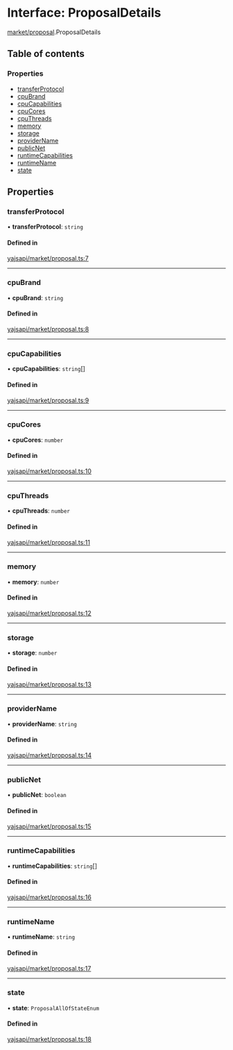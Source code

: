 # Interface: ProposalDetails

[market/proposal](../modules/market_proposal.md).ProposalDetails

## Table of contents

### Properties

- [transferProtocol](market_proposal.ProposalDetails.md#transferprotocol)
- [cpuBrand](market_proposal.ProposalDetails.md#cpubrand)
- [cpuCapabilities](market_proposal.ProposalDetails.md#cpucapabilities)
- [cpuCores](market_proposal.ProposalDetails.md#cpucores)
- [cpuThreads](market_proposal.ProposalDetails.md#cputhreads)
- [memory](market_proposal.ProposalDetails.md#memory)
- [storage](market_proposal.ProposalDetails.md#storage)
- [providerName](market_proposal.ProposalDetails.md#providername)
- [publicNet](market_proposal.ProposalDetails.md#publicnet)
- [runtimeCapabilities](market_proposal.ProposalDetails.md#runtimecapabilities)
- [runtimeName](market_proposal.ProposalDetails.md#runtimename)
- [state](market_proposal.ProposalDetails.md#state)

## Properties

### transferProtocol

• **transferProtocol**: `string`

#### Defined in

[yajsapi/market/proposal.ts:7](https://github.com/golemfactory/yajsapi/blob/87b4066/yajsapi/market/proposal.ts#L7)

___

### cpuBrand

• **cpuBrand**: `string`

#### Defined in

[yajsapi/market/proposal.ts:8](https://github.com/golemfactory/yajsapi/blob/87b4066/yajsapi/market/proposal.ts#L8)

___

### cpuCapabilities

• **cpuCapabilities**: `string`[]

#### Defined in

[yajsapi/market/proposal.ts:9](https://github.com/golemfactory/yajsapi/blob/87b4066/yajsapi/market/proposal.ts#L9)

___

### cpuCores

• **cpuCores**: `number`

#### Defined in

[yajsapi/market/proposal.ts:10](https://github.com/golemfactory/yajsapi/blob/87b4066/yajsapi/market/proposal.ts#L10)

___

### cpuThreads

• **cpuThreads**: `number`

#### Defined in

[yajsapi/market/proposal.ts:11](https://github.com/golemfactory/yajsapi/blob/87b4066/yajsapi/market/proposal.ts#L11)

___

### memory

• **memory**: `number`

#### Defined in

[yajsapi/market/proposal.ts:12](https://github.com/golemfactory/yajsapi/blob/87b4066/yajsapi/market/proposal.ts#L12)

___

### storage

• **storage**: `number`

#### Defined in

[yajsapi/market/proposal.ts:13](https://github.com/golemfactory/yajsapi/blob/87b4066/yajsapi/market/proposal.ts#L13)

___

### providerName

• **providerName**: `string`

#### Defined in

[yajsapi/market/proposal.ts:14](https://github.com/golemfactory/yajsapi/blob/87b4066/yajsapi/market/proposal.ts#L14)

___

### publicNet

• **publicNet**: `boolean`

#### Defined in

[yajsapi/market/proposal.ts:15](https://github.com/golemfactory/yajsapi/blob/87b4066/yajsapi/market/proposal.ts#L15)

___

### runtimeCapabilities

• **runtimeCapabilities**: `string`[]

#### Defined in

[yajsapi/market/proposal.ts:16](https://github.com/golemfactory/yajsapi/blob/87b4066/yajsapi/market/proposal.ts#L16)

___

### runtimeName

• **runtimeName**: `string`

#### Defined in

[yajsapi/market/proposal.ts:17](https://github.com/golemfactory/yajsapi/blob/87b4066/yajsapi/market/proposal.ts#L17)

___

### state

• **state**: `ProposalAllOfStateEnum`

#### Defined in

[yajsapi/market/proposal.ts:18](https://github.com/golemfactory/yajsapi/blob/87b4066/yajsapi/market/proposal.ts#L18)
